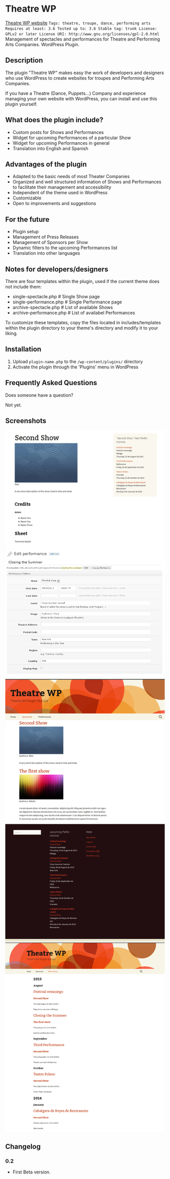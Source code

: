 Theatre WP
==========
[Theatre WP website](http://www.bolorino.net/theatre-wp/)
`
Tags: theatre, troupe, dance, performing arts
Requires at least: 3.6
Tested up to: 3.6
Stable tag: trunk
License: GPLv2 or later
License URI: http://www.gnu.org/licenses/gpl-2.0.html
`
Management of spectacles and performances for Theatre and Performing Arts Companies. WordPress Plugin.

Description
-----------
The plugin "Theatre WP" makes easy the work of developers and designers who use WordPress to create websites for troupes and Performing Arts Companies.

If you have a Theatre (Dance, Puppets...) Company and experience managing your own website with WordPress, you can install and use this plugin yourself.

What does the plugin include?
-----------------------------
* Custom posts for Shows and Performances
* Widget for upcoming Performances of a particular Show
* Widget for upcoming Performances in general
* Translation into English and Spanish

Advantages of the plugin
------------------------
* Adapted to the basic needs of most Theater Companies
* Organized and well structured information of Shows and Performances to facilitate their management and accessibility
* Independent of the theme used in WordPress
* Customizable
* Open to improvements and suggestions

For the future
--------------
* Plugin setup
* Management of Press Releases
* Management of Sponsors per Show
* Dynamic filters to the upcoming Performances list
* Translation into other languages

Notes for developers/designers
------------------------------
There are four templates within the plugin, used if the current theme does not include them:
* single-spectacle.php # Single Show page
* single-performance.php # Single Performance page
* archive-spectacle.php # List of available Shows
* archive-performance.php # List of availabel Performances

To customize these templates, copy the files located in includes/templates within the plugin directory to your theme's directory and modify it to your liking.

Installation
------------
1. Upload `plugin-name.php` to the `/wp-content/plugins/` directory
2. Activate the plugin through the 'Plugins' menu in WordPress

Frequently Asked Questions
--------------------------
Does someone have a question?

Not yet.

Screenshots
-----------
![Screenshot 1](/assets/screenshot-1.png "Show single using Twenty Thirteen theme, with upcoming Performances widget.")
![Screenshot 2](/assets/screenshot-2.png "Performance edition")
![Screenshot 3](/assets/screenshot-3.png "Shows archive")
![Screenshot 4](/assets/screenshot-4.png "Upcoming Performances")

Changelog
---------
### 0.2
* First Beta version.

